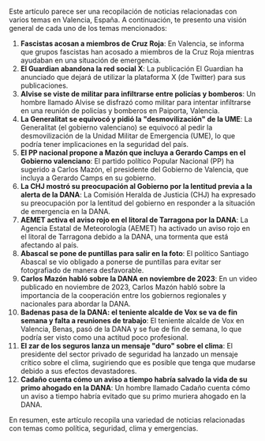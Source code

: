 Este artículo parece ser una recopilación de noticias relacionadas con varios temas en Valencia, España. A continuación, te presento una visión general de cada uno de los temas mencionados:

1. **Fascistas acosan a miembros de Cruz Roja**: En Valencia, se informa que grupos fascistas han acosado a miembros de la Cruz Roja mientras ayudaban en una situación de emergencia.
2. **El Guardian abandona la red social X**: La publicación El Guardian ha anunciado que dejará de utilizar la plataforma X (de Twitter) para sus publicaciones.
3. **Alvise se viste de militar para infiltrarse entre policías y bomberos**: Un hombre llamado Alvise se disfrazó como militar para intentar infiltrarse en una reunión de policías y bomberos en Paiporta, Valencia.
4. **La Generalitat se equivocó y pidió la "desmovilización" de la UME**: La Generalitat (el gobierno valenciano) se equivocó al pedir la desmovilización de la Unidad Militar de Emergencia (UME), lo que podría tener implicaciones en la seguridad del país.
5. **El PP nacional propone a Mazón que incluya a Gerardo Camps en el Gobierno valenciano**: El partido político Popular Nacional (PP) ha sugerido a Carlos Mazón, el presidente del Gobierno de Valencia, que incluya a Gerardo Camps en su gobierno.
6. **La CHJ mostró su preocupación al Gobierno por la lentitud previa a la alerta de la DANA**: La Comisión Heralda de Justicia (CHJ) ha expresado su preocupación por la lentitud del gobierno en responder a la situación de emergencia en la DANA.
7. **AEMET activa el aviso rojo en el litoral de Tarragona por la DANA**: La Agencia Estatal de Meteorología (AEMET) ha activado un aviso rojo en el litoral de Tarragona debido a la DANA, una tormenta que está afectando al país.
8. **Abascal se pone de puntillas para salir en la foto**: El político Santiago Abascal se vio obligado a ponerse de puntillas para evitar ser fotografiado de manera desfavorable.
9. **Carlos Mazón habló sobre la DANA en noviembre de 2023**: En un video publicado en noviembre de 2023, Carlos Mazón habló sobre la importancia de la cooperación entre los gobiernos regionales y nacionales para abordar la DANA.
10. **Badenas pasa de la DANA: el teniente alcalde de Vox se va de fin semana y falta a reuniones de trabajo**: El teniente alcalde de Vox en Valencia, Benas, pasó de la DANA y se fue de fin de semana, lo que podría ser visto como una actitud poco profesional.
11. **El zar de los seguros lanza un mensaje "duro" sobre el clima**: El presidente del sector privado de seguridad ha lanzado un mensaje crítico sobre el clima, sugiriendo que es posible que tenga que mudarse debido a sus efectos devastadores.
12. **Cadaño cuenta cómo un aviso a tiempo habría salvado la vida de su primo ahogado en la DANA**: Un hombre llamado Cadaño cuenta cómo un aviso a tiempo habría evitado que su primo muriera ahogado en la DANA.

En resumen, este artículo recopila una variedad de noticias relacionadas con temas como política, seguridad, clima y emergencias.